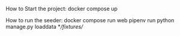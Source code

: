 How to Start the project:
docker compose up


How to run the seeder:
docker compose run web pipenv run python manage.py loaddata **/fixtures/*